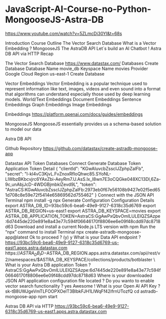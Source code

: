 # JavaScript-AI-Course-no-Python-MongooseJS-Astra-DB

https://www.youtube.com/watch?v=5ZLmcDi30YI&t=68s 

Introduction
Course Outline
The Vector Search Database
What is a Vector Embedding ?
MongooseJS
The AstraDB API
Let´s build an AI Chatbot !
Astra DB API via HTTP
Recap

The Vector Search Database
https://www.datastax.com/ 
Databases
Create Database
Database Name
movie_db
Keyspace Name
movies
Provider
Google Cloud
Region
us-east-1
Create Database

Vector Embeddings
Vector Embedding is a popular technique used to represent information like text, images, videos and even sound into a format that algorithms can understand especially those used by deep learning models.
World/Text Embeddings
Document Embeddings
Sentence Embeddings
Graph Embeddings
Image Embeddings

Embeddings
https://platform.openai.com/docs/guides/embeddings 

MongooseJS
MongooseJS essentially provides us a schema-based solution to model our data 

Astra DB API

Github Repository 
https://github.com/datastax/create-astradb-mongoose-app 

Datastax API Token 
Databases
Connect
Generate Database Token 
Application Token Detail
{
  "clientId": "KGwAluvcbZsscIJZphpZalFb",
  "secret": "I-kl4vC3KjvL.FvZnoxRfIoQhwc85.SYoNL-LIWbzBKbcvjrc6YAxZbi-AeyRm7.U.AsS.lx_I8wn7E3oCQGke048XC13Dl,6Za-9c,unAbjJcD-4WDGBjmbklZevd9L",
  "token": "AstraCS:KGwAluvcbZsscIJZphpZalFb:2973eb0f67e56108b9427e02f5ed651d708c8e59e72f5414e65869562d755462"
} 
Connect with the JSON API 
Terminal
npm install -g npx
Generate Configuration 
Configuration Details
export ASTRA_DB_ID=93bc59c6-bea6-49e9-9127-6318c35d6769
export ASTRA_DB_REGION=us-east1
export ASTRA_DB_KEYSPACE=movies
export ASTRA_DB_APPLICATION_TOKEN=AstraCS:GgAwPxQbvOmILULEIQZSAzpe:6d7445de220e891e8a43e77c594f06646170f8806ee6e09f48cdd97dc8718d63
Download and install a current Node.js LTS version with npm
Run the “npx” command to install
Terminal
npx create-astradb-mongoose-app@latest
Ok to proceed ? (y) y 
What is  your Data API endpoint ? 
https://93bc59c6-bea6-49e9-9127-6318c35d6769-us-east1.apps.astra.datastax.com
https://$ASTRA_DB_ID-$ASTRA_DB_REGION.apps.astra.datastax.com/api/rest/v2/namespaces/$ASTRA_DB_KEYSPACE/collections/products/botblaster \ 
What is your Astra DB application Token ? 
AstraCS:GgAwPxQbvOmILULEIQZSAzpe:6d7445de220e891e8a43e77c594f06646170f8806ee6e09f48cdd97dc8718d63
Where is your downloaded JSON API application configuration file located ?
Do you wanto to enable vector search functionality ? yes
Awesome ! What is your Open AI API Key ? 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
cd astradb-mongoose-app
npm start

Astras DB API via HTTP
https://93bc59c6-bea6-49e9-9127-6318c35d6769-us-east1.apps.astra.datastax.com







